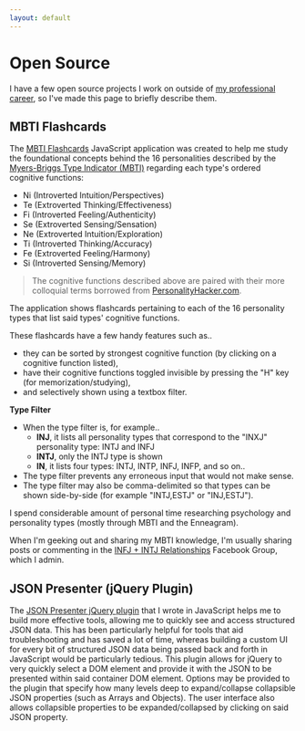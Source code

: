 ```yaml
---
layout: default
---
```


# [](#open-source)Open Source

I have a few open source projects I work on outside of [my professional career](https://www.linkedin.com/in/stevenpease/), so I've made this page to briefly describe them.

## [](#mbti-flashcards)MBTI Flashcards

The [MBTI Flashcards](https://github.com/svpease/mbti-flashcards) JavaScript application was created to help me study the foundational concepts behind the 16 personalities described by the [Myers-Briggs Type Indicator (MBTI)](https://en.wikipedia.org/wiki/Myers%E2%80%93Briggs_Type_Indicator) regarding each type's ordered cognitive functions:
* Ni (Introverted Intuition/Perspectives)
* Te (Extroverted Thinking/Effectiveness)
* Fi (Introverted Feeling/Authenticity)
* Se (Extroverted Sensing/Sensation)
* Ne (Extroverted Intuition/Exploration)
* Ti (Introverted Thinking/Accuracy)
* Fe (Extroverted Feeling/Harmony)
* Si (Introverted Sensing/Memory)

> The cognitive functions described above are paired with their more colloquial terms borrowed from [PersonalityHacker.com](https://personalityhacker.com).

The application shows flashcards pertaining to each of the 16 personality types that list said types' cognitive functions.

These flashcards have a few handy features such as..
* they can be sorted by strongest cognitive function (by clicking on a cognitive function listed),
* have their cognitive functions toggled invisible by pressing the "H" key (for memorization/studying),
* and selectively shown using a textbox filter.

**Type Filter**
* When the type filter is, for example..
    * **INJ**, it lists all personality types that correspond to the "INXJ" personality type: INTJ and INFJ
    * **INTJ**, only the INTJ type is shown
    * **IN**, it lists four types: INTJ, INTP, INFJ, INFP, and so on..
* The type filter prevents any erroneous input that would not make sense.
* The type filter may also be comma-delimited so that types can be shown side-by-side (for example "INTJ,ESTJ" or "INJ,ESTJ").

I spend considerable amount of personal time researching psychology and personality types (mostly through MBTI and the Enneagram).

When I'm geeking out and sharing my MBTI knowledge, I'm usually sharing posts or commenting in the [INFJ + INTJ Relationships](https://www.facebook.com/groups/infjintjrelationships/) Facebook Group, which I admin.

## [](#jquery-json-presenter)JSON Presenter (jQuery Plugin)

The [JSON Presenter jQuery plugin](https://github.com/svpease/jquery-json-presenter) that I wrote in JavaScript helps me to build more effective tools, allowing me to quickly see and access structured JSON data. This has been particularly helpful for tools that aid troubleshooting and has saved a lot of time, whereas building a custom UI for every bit of structured JSON data being passed back and forth in JavaScript would be particularly tedious. This plugin allows for jQuery to very quickly select a DOM element and provide it with the JSON to be presented within said container DOM element. Options may be provided to the plugin that specify how many levels deep to expand/collapse collapsible JSON properties (such as Arrays and Objects). The user interface also allows collapsible properties to be expanded/collapsed by clicking on said JSON property.
